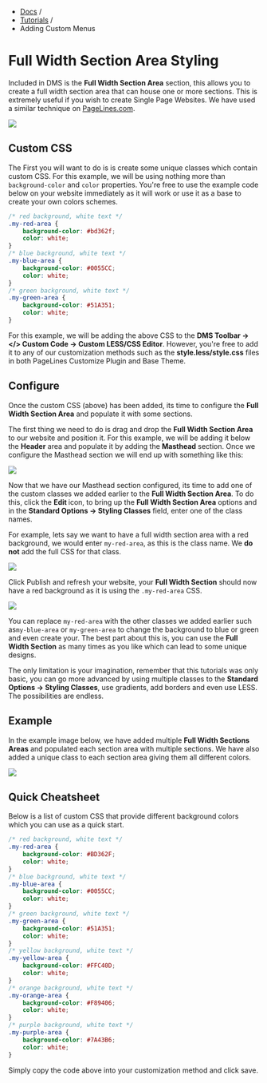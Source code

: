<div class="row-fluid">
	<div class="span12">
		<ul class="breadcrumb">
  			<li><a href="http://docs.pagelines.com/">Docs</a> <span class="divider">/</span></li>
  			<li><a href="http://docs.pagelines.com/tutorials">Tutorials</a> <span class="divider">/</span></li>
  			<li class="active">Adding Custom Menus</li>
		</ul>
	</div>
</div>

# Full Width Section Area Styling #

Included in DMS is the **Full Width Section Area** section, this allows you to create a full width section area that can house one or more sections. This is extremely useful if you wish to create Single Page Websites. We have used a similar technique on [PageLines.com](http://www.pagelines.com).

![](http://cdn.pagelines.com/wp-content/themes/dms/sections/pl_area/splash.png)

## Custom CSS ##

The First you will want to do is is create some unique classes which contain custom CSS. For this example, we will be using nothing more than `background-color` and `color` properties. You're free to use the example code below on your website immediately as it will work or use it as a base to create your own colors schemes.

~~~ .css
/* red background, white text */
.my-red-area {
	background-color: #bd362f;
	color: white;
}
/* blue background, white text */
.my-blue-area {
	background-color: #0055CC;
	color: white;
}
/* green background, white text */
.my-green-area {
	background-color: #51A351;
	color: white;
}
~~~

For this example, we will be adding the above CSS to the **DMS Toolbar &rarr; </> Custom Code &rarr; Custom LESS/CSS Editor**. However, you're free to add it to any of our customization methods such as the **style.less/style.css** files in both PageLines Customize Plugin and Base Theme.

## Configure ##

Once the custom CSS (above) has been added, its time to configure the **Full Width Section Area** and populate it with some sections.

The first thing we need to do is drag and drop the **Full Width Section Area** to our website and position it. For this example, we will be adding it below the **Header** area and populate it by adding the **Masthead** section. Once we configure the Masthead section we will end up with something like this:

![](https://raw.github.com/pagelines/Docs/master/gh-pages-template/public/img/fullwidthsection-masthead.jpg)

Now that we have our Masthead section configured, its time to add one of the custom classes we added earlier to the **Full Width Section Area**. To do this, click the <strong>Edit <i class="icon-pencil"></i></strong> icon, to bring up the **Full Width Section Area** options and in the **Standard Options &rarr; Styling Classes** field, enter one of the class names.

For example, lets say we want to have a full width section area with a red background, we would enter `my-red-area`, as this is the class name. We **do not** add the full CSS for that class.

 ![](https://raw.github.com/pagelines/Docs/master/gh-pages-template/public/img/fullwidthsection-classname.jpg)

Click Publish and refresh your website, your **Full Width Section** should now have a red background as it is using the `.my-red-area` CSS.

![](https://raw.github.com/pagelines/Docs/master/gh-pages-template/public/img/fullwidthsection-masthead-red.jpg)

You can replace `my-red-area` with the other classes we added earlier such as`my-blue-area` or `my-green-area` to change the background to blue or green and even create your. The best part about this is, you can use the **Full Width Section** as many times as you like which can lead to some unique designs.

The only limitation is your imagination, remember that this tutorials was only basic, you can go more advanced by using multiple classes to the **Standard Options &rarr; Styling Classes**, use gradients, add borders and even use LESS. The possibilities are endless.

## Example ##

In the example image below, we have added multiple **Full Width Sections Areas** and populated each section area with multiple sections. We have also added a unique class to each section area giving them all different colors.

![](https://raw.github.com/pagelines/Docs/master/gh-pages-template/public/img/fullwidthsection-fullpage.jpg)

## Quick Cheatsheet ##

Below is a list of custom CSS that provide different background colors which you can use as a quick start.

~~~ .css
/* red background, white text */
.my-red-area {
	background-color: #BD362F;
	color: white;
}
/* blue background, white text */
.my-blue-area {
	background-color: #0055CC;
	color: white;
}
/* green background, white text */
.my-green-area {
	background-color: #51A351;
	color: white;
}
/* yellow background, white text */
.my-yellow-area {
	background-color: #FFC40D;
	color: white;
}
/* orange background, white text */
.my-orange-area {
	background-color: #F89406;
	color: white;
}
/* purple background, white text */
.my-purple-area {
	background-color: #7A43B6;
	color: white;
}
~~~

Simply copy the code above into your customization method and click save.



